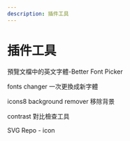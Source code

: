 ```yaml
---
description: 插件工具
---
```


# 插件工具

預覽文檔中的英文字體-Better Font Picker

fonts changer 一次更換成新字體

icons8 background remover 移除背景



contrast 對比檢查工具



SVG Repo - icon
